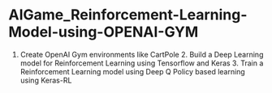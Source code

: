 # AIGame_Reinforcement-Learning-Model-using-OPENAI-GYM
1. Create OpenAI Gym environments like CartPole 2. Build a Deep Learning model for Reinforcement Learning using Tensorflow and Keras 3. Train a Reinforcement Learning model using Deep Q Policy based learning using Keras-RL
